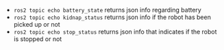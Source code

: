 - `ros2 topic echo battery_state` returns json info regarding battery
- `ros2 topic echo kidnap_status` returns json info if the robot has been picked up or not
- `ros2 topic echo stop_status` returns json info that indicates if the robot is stopped or not
